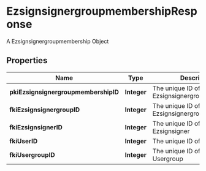 

# EzsignsignergroupmembershipResponse

A Ezsignsignergroupmembership Object

## Properties

| Name | Type | Description | Notes |
|------------ | ------------- | ------------- | -------------|
|**pkiEzsignsignergroupmembershipID** | **Integer** | The unique ID of the Ezsignsignergroupmembership |  |
|**fkiEzsignsignergroupID** | **Integer** | The unique ID of the Ezsignsignergroup |  |
|**fkiEzsignsignerID** | **Integer** | The unique ID of the Ezsignsigner |  [optional] |
|**fkiUserID** | **Integer** | The unique ID of the User |  [optional] |
|**fkiUsergroupID** | **Integer** | The unique ID of the Usergroup |  [optional] |



